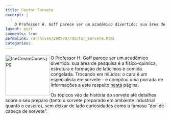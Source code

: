 ```yaml
---
title: Doutor Sorvete
excerpt: |
  |
    O Professor H. Goff parece ser um acadêmico divertido: sua área de pesquisa é a físico-química, estrutura e formação de laticínios e comida congelada. Trocando em miúdos: o cara é um especialista em sorvete - e compilou uma porrada de...
layout: post
comments: true
permalink: /archives/2005/07/doutor_sorvete.html
categories:
---
```

<img title="IceCreamCones.jpg" src="//chester.me/archives/img/IceCreamCones.jpg" width="139" height="126" align="left" />O Professor H. Goff parece ser um acadêmico divertido: sua área de pesquisa é a físico-química, estrutura e formação de laticínios e comida congelada. Trocando em miúdos: o cara é um especialista em sorvete &#8211; e compilou uma porrada de informações a este respeito [nesta][1] página.

Os tópicos vão da história do sorvete até detalhes sobre o seu preparo (tanto o sorvete preparado em ambiente industrial quanto o caseiro), sem deixar de lado curiosidades como a famosa &#8220;dor-de-cabeça de sorvete&#8221;.

 [1]: http://www.foodsci.uoguelph.ca/dairyedu/icecream.html
